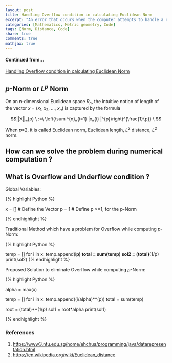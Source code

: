 ```yaml
---
layout: post
title: Handling Overflow condition in calculating Euclidean Norm
excerpt: "An error that occurs when the computer attempts to handle a number that is too large for it. If during execution of Euclidean Distance it arrives at a number outside this range, How will you handle it ?"
categories: [Mathematics, Metric geometry, Code]
tags: [Norm, Distance, Code]
share: true
comments: true
mathjax: true
---
```


#### Continued from...
[Handling Overflow condition in calculating Euclidean Norm](https://rehanguha.github.io//articles/2019-02/overflow-euclidean-norm) 


## *p*-Norm or $L^p$ Norm

On an n-dimensional Euclidean space $\displaystyle R_{n}$, the intuitive notion of length of the vector $\displaystyle x\ =\ ( x_{1} ,x_{2} ,\ ...,\ x_{n})$ is captured by the formula
 
$$||X||_{p} \ :=\ \left(\sum ^{n}_{i=1} |x_{i} |^{p}\right)^{\frac{1}{p}} \ $$

When *p*=2, it is called Euclidean norm, Euclidean length, $\displaystyle L^{2}$ distance, $\displaystyle L^{2}$ norm.




## How can we solve the problem  during numerical computation ?





## What is Overflow and Underflow condition ?

Global Variables:

{% highlight Python %}

x = [] # Define the Vector
p = 1  # Define p >=1, for the p-Norm

{% endhighlight %}

Traditional Method which have a problem for Overflow while computing *p*-Norm:

{% highlight Python %}

temp = []
for i in x:
    temp.append(i**p)
total = sum(temp)
sol2 = (total)**(1/p)
print(sol2)
{% endhighlight %}

Proposed Solution to eliminate Overflow while computing *p*-Norm:

{% highlight Python %}

alpha = max(x)

temp = []
for i in x:
    temp.append((i/alpha)**(p))
total = sum(temp)

root = (total)**(1/p)
sol1 = root*alpha
print(sol1)

{% endhighlight %}



### References

1. https://www3.ntu.edu.sg/home/ehchua/programming/java/datarepresentation.html
2. https://en.wikipedia.org/wiki/Euclidean_distance
